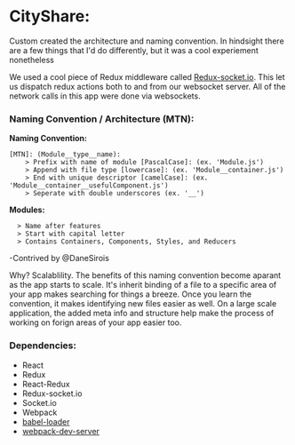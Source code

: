 # CityShare:

Custom created the architecture and naming convention. In hindsight there are a few things that I'd do differently, but it was a cool experiement nonetheless

We used a cool piece of Redux middleware called [Redux-socket.io](https://github.com/itaylor/redux-socket.io). This let us dispatch redux actions both to and from our websocket server. All of the network calls in this app were done via websockets.

### Naming Convention / Architecture (MTN):

**Naming Convention:**
```
[MTN]: (Module__type__name):
    > Prefix with name of module [PascalCase]: (ex. 'Module.js')
    > Append with file type [lowercase]: (ex. 'Module__container.js')
    > End with unique descriptor [camelCase]: (ex. 'Module__container__usefulComponent.js')
    > Seperate with double underscores (ex. '__')
```

**Modules:**
```
  > Name after features
  > Start with capital letter
  > Contains Containers, Components, Styles, and Reducers
```

-Contrived by @DaneSirois

Why? Scalablility. The benefits of this naming convention become aparant as the app starts to scale. It's inherit binding of a file to a specific area of your app makes searching for things a breeze. Once you learn the convention, it makes identifying new files easier as well. On a large scale application, the added meta info and structure help make the process of working on forign areas of your app easier too.

### Dependencies:

* React
* Redux
* React-Redux
* Redux-socket.io
* Socket.io
* Webpack
* [babel-loader](https://github.com/babel/babel-loader)
* [webpack-dev-server](https://github.com/webpack/webpack-dev-server)
